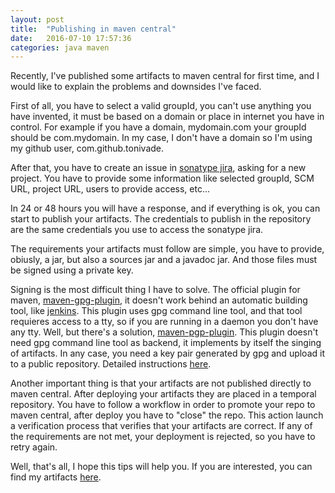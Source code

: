 ```yaml
---
layout: post
title:  "Publishing in maven central"
date:   2016-07-10 17:57:36
categories: java maven
---
```

Recently, I've published some artifacts to maven central for first time, and I would like to explain the problems and downsides I've faced.

First of all, you have to select a valid groupId, you can't use anything you have invented, it must be based on a domain or place in internet you have in control. For example if you have a domain, mydomain.com your groupId should be com.mydomain. In my case, I don't have a domain so I'm using my github user, com.github.tonivade.

After that, you have to create an issue in [sonatype jira][1], asking for a new project. You have to provide some information like selected groupId, SCM URL, project URL, users to provide access, etc...

In 24 or 48 hours you will have a response, and if everything is ok, you can start to publish your artifacts. The credentials to publish in the repository are the same credentials you use to access the sonatype jira.

The requirements your artifacts must follow are simple, you have to provide, obiusly, a jar, but also a sources jar and a javadoc jar. And those files must be signed using a private key.

Signing is the most difficult thing I have to solve. The official plugin for maven, [maven-gpg-plugin][2], it doesn't work behind an automatic building tool, like [jenkins][3]. This plugin uses gpg command line tool, and that tool requieres access to a tty, so if you are running in a daemon you don't have any tty. Well, but there's a solution, [maven-pgp-plugin][4]. This plugin doesn't need gpg command line tool as backend, it implements by itself the singing of artifacts. In any case, you need a key pair generated by gpg and upload it to a public repository. Detailed instructions [here][5].

Another important thing is that your artifacts are not published directly to maven central. After deploying your artifacts they are placed in a temporal repository. You have to follow a workflow in order to promote your repo to maven central, after deploy you have to "close" the repo. This action launch a verification process that verifies that your artifacts are correct. If any of the requirements are not met, your deployment is rejected, so you have to retry again.

Well, that's all, I hope this tips will help you. If you are interested, you can find my artifacts [here][6].

[1]: https://issues.sonatype.org/
[2]: http://maven.apache.org/plugins/maven-gpg-plugin
[3]: https://jenkins.io/
[4]: http://kohsuke.org/pgp-maven-plugin/
[5]: http://central.sonatype.org/pages/working-with-pgp-signatures.html
[6]: http://search.maven.org/#search%7Cga%7C1%7Cg%3A%22com.github.tonivade%22
